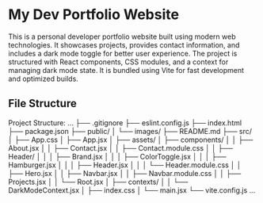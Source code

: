 # My Dev Portfolio Website

This is a personal developer portfolio website built using modern web technologies. It showcases projects, provides contact information, and includes a dark mode toggle for better user experience. The project is structured with React components, CSS modules, and a context for managing dark mode state. It is bundled using Vite for fast development and optimized builds.

## File Structure

Project Structure:
...
├── .gitignore
├── eslint.config.js
├── index.html
├── package.json
├── public/
│ └── images/
├── README.md
├── src/
│ ├── App.css
│ ├── App.jsx
│ ├── assets/
│ ├── components/
│ │ ├── About.jsx
│ │ ├── Contact.jsx
│ │ ├── Contact.module.css
│ │ ├── Header/
│ │ │ ├── Brand.jsx
│ │ │ ├── ColorToggle.jsx
│ │ │ ├── Hamburger.jsx
│ │ │ ├── Header.jsx
│ │ │ └── Header.module.css
│ │ ├── Hero.jsx
│ │ ├── Navbar.jsx
│ │ ├── Navbar.module.css
│ │ ├── Projects.jsx
│ │ └── Root.jsx
│ ├── contexts/
│ │ └── DarkModeContext.jsx
│ ├── index.css
│ └── main.jsx
└── vite.config.js
...
